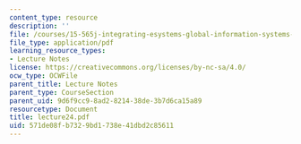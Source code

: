 ```yaml
---
content_type: resource
description: ''
file: /courses/15-565j-integrating-esystems-global-information-systems-spring-2002/571de08fb7329bd1738e41dbd2c85611_lecture24.pdf
file_type: application/pdf
learning_resource_types:
- Lecture Notes
license: https://creativecommons.org/licenses/by-nc-sa/4.0/
ocw_type: OCWFile
parent_title: Lecture Notes
parent_type: CourseSection
parent_uid: 9d6f9cc9-8ad2-8214-38de-3b7d6ca15a89
resourcetype: Document
title: lecture24.pdf
uid: 571de08f-b732-9bd1-738e-41dbd2c85611
---
```

